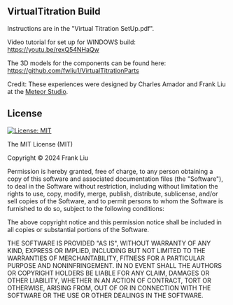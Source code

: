 ## VirtualTitration Build

Instructions are in the "Virtual Titration SetUp.pdf".

Video tutorial for set up for WINDOWS build: https://youtu.be/rexQ54NHaQw

The 3D models for the components can be found here: https://github.com/fwliu1/VirtualTitrationParts


Credit: These experiences were designed by Charles Amador and Frank Liu at the [Meteor Studio](https://meteor.ame.asu.edu/). 

## License
<!-- Released under the [MIT license](LICENSE). -->

[![License: MIT](https://img.shields.io/badge/License-MIT-yellow.svg)](https://opensource.org/licenses/MIT)

The MIT License (MIT)

Copyright © 2024 Frank Liu

Permission is hereby granted, free of charge, to any person obtaining a copy
of this software and associated documentation files (the "Software"), to deal
in the Software without restriction, including without limitation the rights
to use, copy, modify, merge, publish, distribute, sublicense, and/or sell
copies of the Software, and to permit persons to whom the Software is
furnished to do so, subject to the following conditions:

The above copyright notice and this permission notice shall be included in all
copies or substantial portions of the Software.

THE SOFTWARE IS PROVIDED "AS IS", WITHOUT WARRANTY OF ANY KIND, EXPRESS OR
IMPLIED, INCLUDING BUT NOT LIMITED TO THE WARRANTIES OF MERCHANTABILITY,
FITNESS FOR A PARTICULAR PURPOSE AND NONINFRINGEMENT. IN NO EVENT SHALL THE
AUTHORS OR COPYRIGHT HOLDERS BE LIABLE FOR ANY CLAIM, DAMAGES OR OTHER
LIABILITY, WHETHER IN AN ACTION OF CONTRACT, TORT OR OTHERWISE, ARISING FROM,
OUT OF OR IN CONNECTION WITH THE SOFTWARE OR THE USE OR OTHER DEALINGS IN THE
SOFTWARE.


<!-- ### License

Copyright © 2022, [Frank Liu](https://github.com/fwliu1).
Released under the [MIT license](LICENSE). -->
